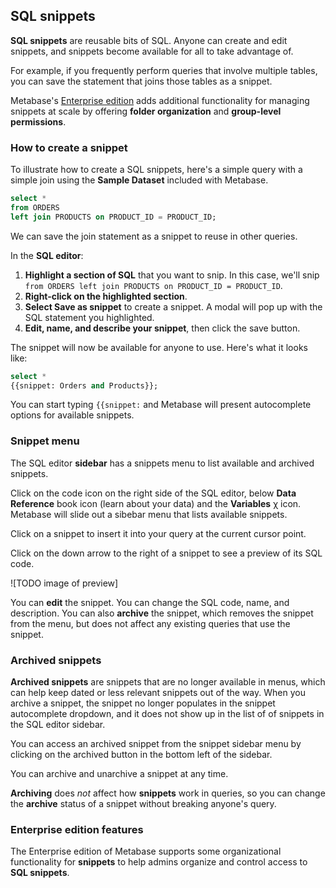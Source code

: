 ## SQL snippets

**SQL snippets** are reusable bits of SQL. Anyone can create and edit snippets, and snippets become available for all to take advantage of.

For example, if you frequently perform queries that involve multiple tables, you can save the statement that joins those tables as a snippet.

Metabase's [Enterprise edition](https://www.metabase.com/docs/latest/enterprise-guide/start.html) adds additional functionality for managing snippets at scale by offering **folder organization** and **group-level permissions**.

### How to create a snippet

To illustrate how to create a SQL snippets, here's a simple query with a simple join using the **Sample Dataset** included with Metabase.

```sql
select *
from ORDERS
left join PRODUCTS on PRODUCT_ID = PRODUCT_ID;
```

We can save the join statement as a snippet to reuse in other queries.

In the **SQL editor**:
 
1. **Highlight a section of SQL** that you want to snip. In this case, we'll snip `from ORDERS left join PRODUCTS on PRODUCT_ID = PRODUCT_ID`.
2. **Right-click on the highlighted section**.
3. **Select Save as snippet** to create a snippet. A modal will pop up with the SQL statement you highlighted. 
4. **Edit, name, and describe your snippet**, then click the save button.

The snippet will now be available for anyone to use. Here's what it looks like:

```sql
select * 
{{snippet: Orders and Products}};
```

You can start typing `{{snippet:` and Metabase will present autocomplete options for available snippets.

### Snippet menu

The SQL editor **sidebar** has a snippets menu to list available and archived snippets.

Click on the code icon on the right side of the SQL editor, below **Data Reference** book icon (learn about your data) and the **Variables** χ icon. Metabase will slide out a sibebar menu that lists available snippets.

Click on a snippet to insert it into your query at the current cursor point.

Click on the down arrow to the right of a snippet to see a preview of its SQL code.

![TODO image of preview]

You can **edit** the snippet. You can change the SQL code, name, and description. You can also **archive** the snippet, which removes the snippet from the menu, but does not affect any existing queries that use the snippet.

### Archived snippets

**Archived snippets** are snippets that are no longer available in menus, which can help keep dated or less relevant snippets out of the way. When you archive a snippet, the snippet no longer populates in the snippet autocomplete dropdown, and it does not show up in the list of of snippets in the SQL editor sidebar.

You can access an archived snippet from the snippet sidebar menu by clicking on the archived button in the bottom left of the sidebar.

You can archive and unarchive a snippet at any time.

**Archiving** does _not_ affect how **snippets** work in queries, so you can change the **archive** status of a snippet without breaking anyone's query.

### Enterprise edition features

The Enterprise edition of Metabase supports some organizational functionality for **snippets** to help admins organize and control access to **SQL snippets**.

